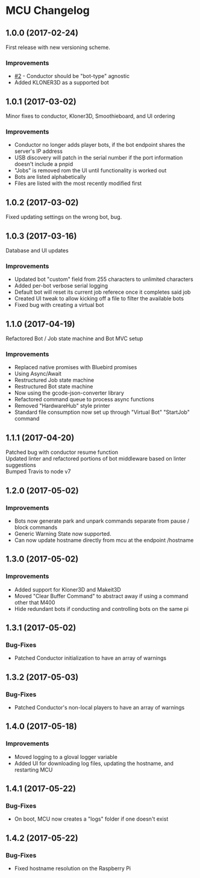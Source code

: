 # MCU Changelog

## 1.0.0 (2017-02-24)
  First release with new versioning scheme.

### Improvements
  * [#2](https://github.com/Autodesk/machine-collaboration-utility/issues/2) - Conductor should be "bot-type" agnostic
  * Added KLONER3D as a supported bot

## 1.0.1 (2017-03-02)
  Minor fixes to conductor, Kloner3D, Smoothieboard, and UI ordering

### Improvements
  * Conductor no longer adds player bots, if the bot endpoint shares the server's IP address
  * USB discovery will patch in the serial number if the port information doesn't include a pnpid
  * "Jobs" is removed rom the UI until functionality is worked out
  * Bots are listed alphabetically
  * Files are listed with the most recently modified first

## 1.0.2 (2017-03-02)
  Fixed updating settings on the wrong bot, bug.

## 1.0.3 (2017-03-16)
  Database and UI updates
  
### Improvements
  * Updated bot "custom" field from 255 characters to unlimited characters
  * Added per-bot verbose serial logging
  * Default bot will reset its current job referece once it completes said job
  * Created UI tweak to allow kicking off a file to filter the available bots
  * Fixed bug with creating a virtual bot

## 1.1.0 (2017-04-19)
  Refactored Bot / Job state machine and Bot MVC setup
  
### Improvements
  * Replaced native promises with Bluebird promises
  * Using Async/Await
  * Restructured Job state machine
  * Restructured Bot state machine
  * Now using the gcode-json-converter library
  * Refactored command queue to process async functions
  * Removed "HardwareHub" style printer
  * Standard file consumption now set up through "Virtual Bot" "StartJob" command

## 1.1.1 (2017-04-20)
  Patched bug with conductor resume function  
  Updated linter and refactored portions of bot middleware based on linter suggestions  
  Bumped Travis to node v7  

## 1.2.0 (2017-05-02)

### Improvements
  * Bots now generate park and unpark commands separate from pause / block commands
  * Generic Warning State now supported.
  * Can now update hostname directly from mcu at the endpoint /hostname

## 1.3.0 (2017-05-02)

### Improvements
  * Added support for Kloner3D and Makeit3D
  * Moved "Clear Buffer Command" to abstract away if using a command other that M400
  * Hide redundant bots if conducting and controlling bots on the same pi

## 1.3.1 (2017-05-02)

### Bug-Fixes
  * Patched Conductor initialization to have an array of warnings

## 1.3.2 (2017-05-03)

### Bug-Fixes
  * Patched Conductor's non-local players to have an array of warnings

## 1.4.0 (2017-05-18)

### Improvements
  * Moved logging to a gloval logger variable
  * Added UI for downloading log files, updating the hostname, and restarting MCU

## 1.4.1 (2017-05-22)

### Bug-Fixes
  * On boot, MCU now creates a "logs" folder if one doesn't exist

## 1.4.2 (2017-05-22)

### Bug-Fixes
  * Fixed hostname resolution on the Raspberry Pi
